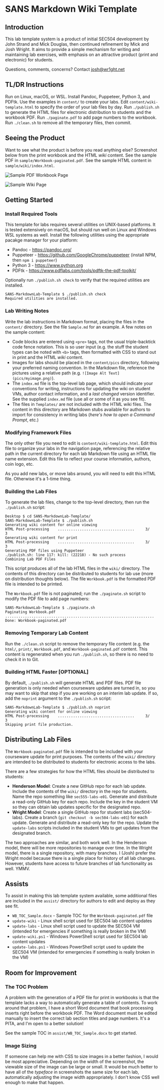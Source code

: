 # SANS Markdown Wiki Template

## Introduction

This lab template system is a product of initial SEC504 development by John
Strand and Mick Douglas, then continued refinement by Mick and Josh Wright. It
aims to provide a simple mechanism for writing and maintaining lab exercises,
with emphasis on an attractive product (print and electronic) for students.

Questions, comments, concerns? Contact josh@wr1ght.net

## TL/DR Instructions

Run on Linux, macOS, or WSL. Install Pandoc, Puppeteer, Python 3, and PDFtk.
Use the examples in `content/` to create your labs. Edit
`content/wiki-template.html` to specify the order of your lab files by day. Run
`./publish.sh` to generate the HTML files for electronic distribution to
students and the workbook PDF. Run `./paginate.pdf` to add page numbers to the
workbook. Run `./clean.sh` to remove all the temporary files, then commit.

## Seeing the Product

Want to see what the product is before you read anything else? Screenshot
below from the print workbook and the HTML _wiki_ content. See the sample
PDF in `sample/Workbook-paginated.pdf`. See the sample HTML content in
`sample/wiki/index.html`.

![Sample PDF Workbook Page](sample/workbook-sample.png)

![Sample Wiki Page](sample/wiki-sample.png)

## Getting Started

### Install Required Tools

This template for labs requires several utilities on UNIX-based platforms. It
is tested extensively on macOS, but should run well on Linux and Windows WSL
systems as well. Install the following utilities using the appropriate pacakge
manager for your platform:

+ Pandoc - https://pandoc.org/
+ Puppeteer - https://github.com/GoogleChrome/puppeteer (install NPM, then 
  `npm i puppeteer`)
+ Python 3 - https://www.python.org
+ PDFtk - https://www.pdflabs.com/tools/pdftk-the-pdf-toolkit/

Optionally run `./publish.sh check` to verify that the required utilities
are installed.

```
SANS-MarkdownLab-Template $ ./publish.sh check
Required utilities are installed.
```

### Lab Writing Notes

Write the lab instructions in Markdown format, placing the files in the
`content/` directory. See the file `Sample.md` for an example. A few notes
on the sample content:

+ Code blocks are entered using `<pre>` tags, not the usual triple-backtick
  code fence notation. This is so user input (e.g. the stuff the student types
  can be noted with `<b>` tags, then formatted with CSS to stand out in print
  and the HTML _wiki_ content.
+ Images for labs should be placed in the `content/pics` directory, following
  your preferred naming convention. In the Markdown file, reference the pictures
  using a relative path (e.g. `![Image Alt Text](pics/myimage.png)`).
+ The `index.md` file is the top-level lab page, which should indicate your
  conventions for writing, instructions for updating the wiki on student VMs,
  author contact information, and a _last changed_ version identifier. See
  the supplied `index.md` file (use all or some of it as you see fit).
+ The files in `Templates/` are not included with the HTML wiki files. The
  content in this directory are Markdown stubs available for authors to 
  import for consistency in writing labs (_here's how to open a Command
  Prompt_, etc.)

### Modifying Framework Files

The only other file you need to edit is `content/wiki-template.html`. Edit
this file to organize your labs in the navigation page, referencing the
relative path in the current directory for each lab Markdown file using an
HTML file name extension. Edit this file to reflect your course information,
authors, coin logo, etc.

As you add new labs, or move labs around, you will need to edit this HTML
file. Otherwise it's a 1-time thing.

### Building the Lab Files

To generate the lab files, change to the top-level directory, then run
the `./publish.sh` script:

```
Desktop $ cd SANS-MarkdownLab-Template/
SANS-MarkdownLab-Template $ ./publish.sh
Generating wiki content for online viewing
HTML Post-processing    ...................................     3/       3
Generating wiki content for print
HTML Post-processing    ...................................     3/       3
Generating PDF files using Puppeteer
./publish.sh: line 117: kill: (22218) - No such process
Combining Lab PDF Files
```

This script produces all of the lab HTML files in the `wiki/` directory.
The contents of this directory can be distributed to students for lab use
(more on distribution thoughts below). The file `Workbook.pdf` is the
formatted PDF file is intended to be printed.

The `Workbook.pdf` file is not paginated; run the `./paginate.sh` script
to modify the PDF file to add page numbers:

```
SANS-MarkdownLab-Template $ ./paginate.sh
Paginating Workbook.pdf
....................................................................
Done: Workbook-paginated.pdf
```

### Removing Temporary Lab Content

Run the `./clean.sh` script to remove the temporary file content (e.g.
the `html/`, `print/`, `Workbook.pdf`, and `Workbook-paginated.pdf`
content. This content is regenerated when you run `./publish.sh`, so 
there is no need to check it in to Git.

### Building HTML Faster [OPTIONAL]

By default, `./publish.sh` will generate HTML and PDF files. PDF file
generation is only needed when courseware updates are turned in, so you may
want to skip that step if you are working on an interim lab update. If so, add
the `noprint` argument to the `./publish.sh` script:

```
SANS-MarkdownLab-Template $ ./publish.sh noprint
Generating wiki content for online viewing
HTML Post-processing    ...................................     3/       3
Skipping print file production.
```

## Distributing Lab Files

The `Workbook-paginated.pdf` file is intended to be included with your
courseware update for print purposes. The contents of the `wiki/` directory
are intended to be distributed to students for electronic access to the
labs.

There are a few strategies for how the HTML files should be distributed
to students:

+ **Henderson Model**: Create a new GitHub repo for each lab update. Include the
  contents of the `wiki/` directory in the repo for students. Name the repo
  something like `sec555-labs-e01`. Generate and distribute a read-only GitHub
  key for each repo. Include the key in the student VM so they can obtain
  lab updates specific for the designated repo.
+ **Wright Model**: Create a single GitHub repo for student labs (sec504-labs).
  Create a branch (`git checkout -b sec504-labs-e01`) for each update. Generate
  and distribute a read-only key for the repo. Update the `update-labs` scripts
  included in the student VMs to get updates from the designated branch.

The two approaches are similar, and both work well. In the Henderson model, there
will be more repositories to manage over time. In the Wright model, there is a single
repository, with many branches. I (Josh) prefer the Wright model because there is a
single place for history of all lab changes. However, students have access to future
branches of lab functionality as well. YMMV.

## Assists

To assist in making this lab template system available, some additional files are included
in the `assist/` directory for authors to edit and deploy as they see fit.

+ `WB_TOC_Sample.docx` - Sample TOC for the `Workbook-paginated.pdf` file
+ `update-wiki` - Linux shell script used for SEC504 lab content updates
+ `update-labs` - Linux shell script used to update the SEC504 VM (intended for
  emergencies if something is really broken in the VM)
+ `update-wiki.ps1` - Windows PowerShell script used for SEC504 lab content
  updates
+ `update-labs.ps1` - Windows PowerShell script used to update the SEC504 VM
  (intended for emergencies if something is really broken in the VM)

## Room for Improvement

### The TOC Problem

A problem with the generation of a PDF file for print in workbooks is that the
template lacks a way to automatically generate a table of contents. To work
around that problem, I have a short Word document that book processing inserts
right before the workbook PDF. The Word document must be edited manually to
insert the correct lab section titles and page numbers. It's a PITA, and I'm
open to a better solution!

See the sample TOC in `assist/WB_TOC_Sample.docx` to get started.

### Image Sizing

If someone can help me with CSS to size images in a better fashion, I
would be most appreciative. Depending on the width of the screenshot, the
viewable size of the image can be large or small. It would be much
better to have all of the _typeface_ in screenshots the same size for
each lab, automatically adjusting the image width appropriately. I don't
know CSS well enough to make that happen.

